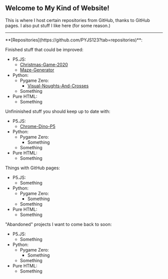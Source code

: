 ## Welcome to My Kind of Website!

This is where I host certain repositories from GitHub, thanks to GitHub pages. I also put stuff I like here (for some reason.)
<hr>
**[Repositories](https://github.com/PYJS123?tab=repositories)**:

Finished stuff that could be improved:
  - P5.JS:
    - [Christmas-Game-2020](https://github.com/PYJS123/Christmas-Game-2020)
    - [Maze-Generator](https://github.com/PYJS123/Maze-Generator)
  - Python:
    - Pygame Zero:
      - [Visual-Noughts-And-Crosses](https://github.com/PYJS123/Visual-noughts-and-crosses)
    - Something
  - Pure HTML:
    - Something

Unfininished stuff you should keep up to date with:
  - P5.JS:
    - [Chrome-Dino-P5](https://github.com/PYJS123/Chrome-Dino-P5)
  - Python:
    - Pygame Zero:
      - Something
    - Something
  - Pure HTML:
    - Something

Things with GitHub pages:
  - P5.JS:
    - Something
  - Python:
    - Pygame Zero:
      - Something
    - Something
  - Pure HTML:
    - Something

"Abandoned" projects I want to come back to soon:
  - P5.JS:
    - Something
  - Python:
    - Pygame Zero:
      - Something
    - Something
  - Pure HTML:
    - Something
